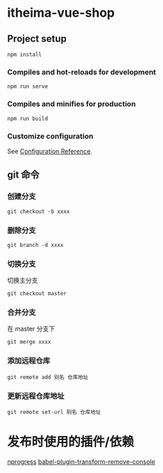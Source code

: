 # itheima-vue-shop

## Project setup

```node
npm install
```

### Compiles and hot-reloads for development

```node
npm run serve
```

### Compiles and minifies for production

```node
npm run build
```

### Customize configuration

See [Configuration Reference](https://cli.vuejs.org/config/).

## git 命令

### 创建分支

```git
git checkout -b xxxx
```

### 删除分支

```git
git branch -d xxxx
```

### 切换分支

切换主分支

```
git checkout master
```

### 合并分支

在 master 分支下

```git
git merge xxxx
```

### 添加远程仓库

```git
git remote add 别名 仓库地址
```

### 更新远程仓库地址

```git
git remote set-url 别名 仓库地址
```
# 发布时使用的插件/依赖

[nprogress](https://github.com/rstacruz/nprogress)  [babel-plugin-transform-remove-console](https://github.com/babel/minify#readme)   